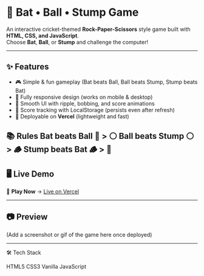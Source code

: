 # 🏏 Bat • Ball • Stump Game

An interactive cricket-themed **Rock-Paper-Scissors** style game built with **HTML, CSS, and JavaScript**.  
Choose **Bat**, **Ball**, or **Stump** and challenge the computer!

---

## ✨ Features
- 🎮 Simple & fun gameplay (Bat beats Ball, Ball beats Stump, Stump beats Bat)
- 📱 Fully responsive design (works on mobile & desktop)
- 🎨 Smooth UI with ripple, bobbing, and score animations
- 💾 Score tracking with LocalStorage (persists even after refresh)
- 🚀 Deployable on **Vercel** (lightweight and fast)



📚 Rules
Bat beats Ball 🏏 > ⚪
Ball beats Stump ⚪ > 🪵
Stump beats Bat 🪵 > 🏏
---

## 🖥️ Live Demo
🔗 **Play Now** → [Live on Vercel](https://your-vercel-link.vercel.app)  

---

## 📷 Preview
(Add a screenshot or gif of the game here once deployed)

---
🛠️ Tech Stack

HTML5
CSS3
Vanilla JavaScript
